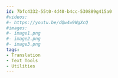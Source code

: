 ```yaml
---
id: 7bfc4332-55t0-4d40-b4cc-530889g415a0
#videos:
#- https://youtu.be/dQw4w9WgXcQ
#images:
#- image1.png
#- image2.png
#- image3.png
tags:
- Translation
- Text Tools
- Utilities
---
```

